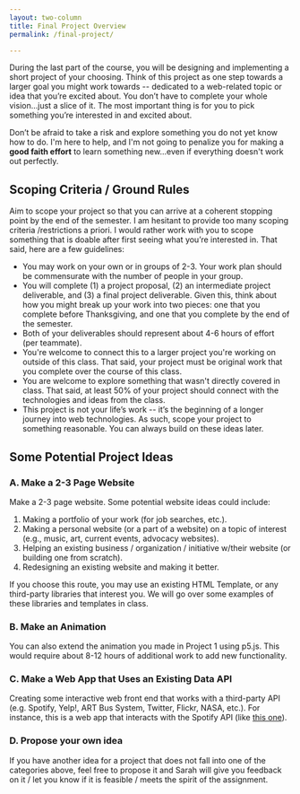 ```yaml
---
layout: two-column
title: Final Project Overview
permalink: /final-project/

---
```


<style>
    .project-schedule th, .project-schedule td{
        width: auto;
        min-width: 90px;
    }
    .project-schedule td:nth-child(2) {
        min-width: 170px;
    }
</style>

During the last part of the course, you will be designing and implementing a short project of your choosing. Think of this project as one step towards a larger goal you might work towards -- dedicated to a web-related topic or idea that you’re excited about. You don’t have to complete your whole vision...just a slice of it. The most important thing is for you to pick something you’re interested in and excited about.

Don’t be afraid to take a risk and explore something you do not yet know how to do. I'm here to help, and I'm not going to penalize you for making a **good faith effort** to learn something new...even if everything doesn't work out perfectly. 

## Scoping Criteria / Ground Rules
Aim to scope your project so that you can arrive at a coherent stopping point by the end of the semester. I am hesitant to provide too many scoping criteria /restrictions a priori. I would rather work with you to scope something that is doable after first seeing what you’re interested in. That said, here are a few guidelines:

* You may work on your own or in groups of 2-3. Your work plan should be commensurate with the number of people in your group.
* You will complete (1) a project proposal, (2) an intermediate project deliverable, and (3) a final project deliverable. Given this, think about how you might break up your work into two pieces: one that you complete before Thanksgiving, and one that you complete by the end of the semester.
* Both of your deliverables should represent about 4-6 hours of effort (per teammate). 
* You're welcome to connect this to a larger project you're working on outside of this class. That said, your project must be original work that you complete over the course of this class. 
* You are welcome to explore something that wasn't directly covered in class. That said, at least 50% of your project should connect with the technologies and ideas from the class. 
* This project is not your life’s work -- it’s the beginning of a longer journey into web technologies. As such, scope your project to something reasonable. You can always build on these ideas later.

## Some Potential Project Ideas

### A. Make a 2-3 Page Website
Make a 2-3 page website. Some potential website ideas could include:
1. Making a portfolio of your work (for job searches, etc.).
1. Making a personal website (or a part of a website) on a topic of interest (e.g., music, art, current events, advocacy websites).
1. Helping an existing business / organization / initiative w/their website (or building one from scratch).
1. Redesigning an existing website and making it better.

If you choose this route, you may use an existing HTML Template, or any third-party libraries that interest you. We will go over some examples of these libraries and templates in class.

### B. Make an Animation
You can also extend the animation you made in Project 1 using p5.js. This would require about 8-12 hours of additional work to add new functionality.

### C. Make a Web App that Uses an Existing Data API
Creating some interactive web front end that works with a third-party API (e.g. Spotify, Yelp!, ART Bus System, Twitter, Flickr, NASA, etc.). For instance, this is a web app that interacts with the Spotify API (like <a href="https://gitriley.github.io/everlysn/" target="_blank">this one</a>).

### D. Propose your own idea
If you have another idea for a project that does not fall into one of the categories above, feel free to propose it and Sarah will give you feedback on it / let you know if it is feasible / meets the spirit of the assignment.